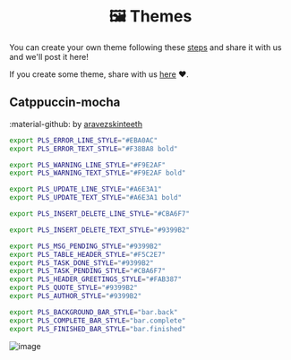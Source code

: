 <h1 align="center">
  🖼 Themes
</h1>

You can create your own theme following these [steps](https://guedesfelipe.github.io/pls-cli/color_config/) and share it with us and we'll post it here!

If you create some theme, share with us <a href="https://github.com/guedesfelipe/pls-cli/discussions/1#discussion-4174647" target="_blank">here</a> :heart:.

## Catppuccin-mocha
:material-github: by [aravezskinteeth](https://github.com/aravezskinteeth)

```sh
export PLS_ERROR_LINE_STYLE="#EBA0AC"
export PLS_ERROR_TEXT_STYLE="#F38BA8 bold"

export PLS_WARNING_LINE_STYLE="#F9E2AF"
export PLS_WARNING_TEXT_STYLE="#F9E2AF bold"

export PLS_UPDATE_LINE_STYLE="#A6E3A1"
export PLS_UPDATE_TEXT_STYLE="#A6E3A1 bold"

export PLS_INSERT_DELETE_LINE_STYLE="#CBA6F7"

export PLS_INSERT_DELETE_TEXT_STYLE="#9399B2"

export PLS_MSG_PENDING_STYLE="#9399B2"
export PLS_TABLE_HEADER_STYLE="#F5C2E7"
export PLS_TASK_DONE_STYLE="#9399B2"
export PLS_TASK_PENDING_STYLE="#CBA6F7"
export PLS_HEADER_GREETINGS_STYLE="#FAB387"
export PLS_QUOTE_STYLE="#9399B2"
export PLS_AUTHOR_STYLE="#9399B2"

export PLS_BACKGROUND_BAR_STYLE="bar.back"
export PLS_COMPLETE_BAR_STYLE="bar.complete"
export PLS_FINISHED_BAR_STYLE="bar.finished"
```

![image](https://user-images.githubusercontent.com/25853920/222288036-c7daa6e4-f9c4-4dff-be05-d6f29923efe5.png)

